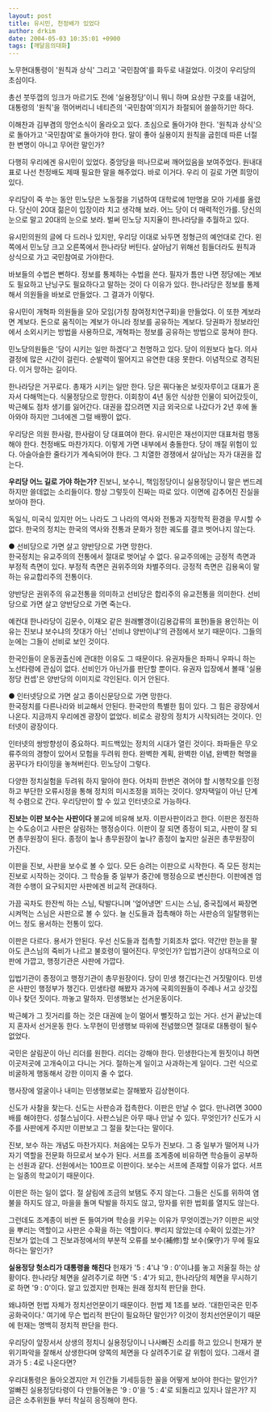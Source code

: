 ```yaml
---
layout: post
title: 유시민, 천정배가 있었다
author: drkim
date: 2004-05-03 10:35:01 +0900
tags: [깨달음의대화]
---
```

노무현대통령이 '원칙과 상식' 그리고 '국민참여'를 화두로 내걸었다. 이것이 우리당의 초심이다. 

총선 붓뚜껍의 잉크가 마르기도 전에 '실용정당'이니 뭐니 하며 요상한 구호를 내걸어, 대통령의 '원칙'을 꺾어버리니 네티즌의 '국민참여'의지가 좌절되어 쓸쓸하기만 하다. 

이해찬과 김부겸의 망언소식이 올라오고 있다. 초심으로 돌아가야 한다. '원칙과 상식'으로 돌아가고 '국민참여'로 돌아가야 한다. 말이 좋아 실용이지 원칙을 굽힌데 따른 너절한 변명이 아니고 무어란 말인가? 

다행히 우리에겐 유시민이 있었다. 중앙당을 떠나므로써 깨어있음을 보여주었다. 원내대표로 나선 천정배도 제때 필요한 말을 해주었다. 바로 이거다. 우리 이 길로 가면 희망이 있다. 

우리당이 죽 쑤는 동안 민노당은 노동절을 기념하여 대학로에 1만명을 모아 기세를 올렸다. 당신이 20대 젊은이 입장이라 치고 생각해 보라. 어느 당이 더 매력적인가를. 당신의 눈으로 말고 20대의 눈으로 보라. 벌써 민노당 지지율이 한나라당을 추월하고 있다. 

유시민의원의 글에 다 드러나 있지만, 우리당 이대로 놔두면 정형근의 예언대로 간다. 왼쪽에서 민노당 크고 오른쪽에서 한나라당 버틴다. 살아남기 위해선 힘들더라도 원칙과 상식으로 가고 국민참여로 가야한다. 

바보들의 수법은 뻔하다. 정보를 통제하는 수법을 쓴다. 필자가 틈만 나면 정당에는 계보도 필요하고 난닝구도 필요하다고 말하는 것이 다 이유가 있다. 한나라당은 정보를 통제해서 의원들을 바보로 만들었다. 그 결과가 이렇다. 

유시민이 개혁파 의원들을 모아 모임(가칭 참여정치연구회)을 만들었다. 이 또한 계보라면 계보다. 돈으로 움직이는 계보가 아니라 정보를 공유하는 계보다. 당권파가 정보라인에서 소외시키는 방법을 사용하므로, 개혁파는 정보를 공유하는 방법으로 뭉쳐야 한다. 

민노당의원들은 '당이 시키는 일만 하겠다'고 천명하고 있다. 당이 의원보다 높다. 의사결정에 많은 시간이 걸린다. 순발력이 떨어지고 유연한 대응 못한다. 이념적으로 경직된다. 이거 망하는 길이다. 

한나라당은 거꾸로다. 총재가 시키는 일만 한다. 당은 꿔다놓은 보릿자루이고 대표가 혼자서 다해먹는다. 식물정당으로 망한다. 이회창이 4년 동안 식상한 인물이 되어갔듯이, 박근혜도 점차 생기를 잃어간다. 대권을 잡으려면 지금 외국으로 나갔다가 2년 후에 돌아와야 하지만 그녀에겐 그럴 배짱이 없다. 

우리당은 의원 한사람, 한사람이 당 대표여야 한다. 유시민은 재선이지만 대표처럼 행동해야 한다. 천정배도 마찬가지다. 이렇게 가면 내부에서 충돌한다. 당이 깨질 위험이 있다. 아슬아슬한 줄타기가 계속되어야 한다. 그 치열한 경쟁에서 살아남는 자가 대권을 잡는다. 

**우리당 어느 길로 가야 하는가?** 
진보니, 보수니, 책임정당이니 실용정당이니 말은 번드레 하지만 쓸데없는 소리들이다. 항상 그렇듯이 진짜는 따로 있다. 이면에 감추어진 진실을 보아야 한다. 

독일식, 미국식 있지만 어느 나라도 그 나라의 역사와 전통과 지정학적 환경을 무시할 수 없다. 한국의 정치는 한국의 역사와 전통과 문화가 정한 궤도를 결코 벗어나지 않는다. 

● 선비당으로 가면 살고 양반당으로 가면 망한다.  
한국정치는 유교주의의 전통에서 절대로 벗어날 수 없다. 유교주의에는 긍정적 측면과 부정적 측면이 있다. 부정적 측면은 권위주의와 차별주의다. 긍정적 측면은 김용옥이 말하는 유교합리주의 전통이다. 

양반당은 권위주의 유교전통을 의미하고 선비당은 합리주의 유교전통을 의미한다. 선비당으로 가면 살고 양반당으로 가면 죽는다. 

예컨대 한나라당이 김문수, 이재오 같은 원래빨갱이(김용갑류의 표현)들을 용인하는 이유는 진보냐 보수냐의 잣대가 아닌 '선비냐 양반이냐'의 관점에서 보기 때문이다. 그들의 눈에는 그들이 선비로 보인 것이다.

한국인들이 운동권출신에 관대한 이유도 그 때문이다. 유권자들은 좌파니 우파니 하는 노선타령에 관심이 없다. 선비인가 아닌가를 판단할 뿐이다. 유권자 입장에서 볼때 '실용정당 컨셉'은 양반당의 이미지로 각인된다. 이거 안된다. 

● 인터넷당으로 가면 살고 종이신문당으로 가면 망한다.   
한국정치를 다른나라와 비교해서 안된다. 한국만의 특별한 힘이 있다. 그 힘은 광장에서 나온다. 지금까지 우리에겐 광장이 없었다. 비로소 광장의 정치가 시작되려는 것이다. 인터넷이 광장이다. 

인터넷의 쌍방향성이 중요하다. 피드백있는 정치의 시대가 열린 것이다. 좌파들은 무오류주의의 경향이 있어서 모험을 두려워 한다. 완벽한 계획, 완벽한 이념, 완벽한 혁명을 꿈꾸다가 타이밍을 놓쳐버린다. 민노당이 그렇다. 

다양한 정치실험을 두려워 하지 말아야 한다. 어차피 한번은 겪어야 할 시행착오를 인정하고 부단한 오류시정을 통해 정치의 미시조정을 꾀하는 것이다. 양자택일이 아닌 단계적 수렴으로 간다. 우리당만이 할 수 있고 인터넷으로 가능하다. 

**진보는 이판 보수는 사판이다** 
불교에 비유해 보자. 이판사판이라고 한다. 이판은 정진하는 수도승이고 사판은 살림하는 행정승이다. 이판이 잘 되면 종정이 되고, 사판이 잘 되면 총무원장이 된다. 종정이 높나 총무원장이 높나? 종정이 높지만 실권은 총무원장이 가진다. 

이판을 진보, 사판을 보수로 볼 수 있다. 모든 승려는 이판으로 시작한다. 즉 모든 정치는 진보로 시작하는 것이다. 그 학승들 중 일부가 중간에 행정승으로 변신한다. 이판에겐 엄격한 수행이 요구되지만 사판에겐 비교적 관대하다.

가끔 곡차도 한잔씩 하는 스님, 탁발다니며 '엎어냉면' 드시는 스님, 중국집에서 짜장면 시켜먹는 스님은 사판으로 볼 수 있다. 늘 신도들과 접촉해야 하는 사판승의 일탈행위는 어느 정도 용서하는 전통이 있다.

이판은 다르다. 용서가 안된다. 우선 신도들과 접촉할 기회조차 없다. 약간만 한눈을 팔아도 큰스님의 죽비가 나르고 불호령이 떨어진다. 무엇인가? 입법기관이 상대적으로 이판에 가깝고, 행정기관은 사판에 가깝다. 

입법기관이 종정이고 행정기관이 총무원장이다. 당이 민생 챙긴다는건 거짓말이다. 민생은 사판인 행정부가 챙긴다. 민생타령 해봤자 과거에 국회의원들이 주례나 서고 상갓집이나 찾던 짓이다. 까놓고 말하자. 민생행보는 선거운동이다.

박근혜가 그 짓거리를 하는 것은 대권에 눈이 멀어서 뻘짓하고 있는 거다. 선거 끝났는데 지 혼자서 선거운동 한다. 노무현이 민생행보 따위에 전념했으면 절대로 대통령이 될수 없었다. 

국민은 살림꾼이 아닌 리더를 원한다. 리더는 강해야 한다. 민생한다는게 뭔짓이냐 하면 이곳저곳에 고개숙이고 다니는 거다. 절하는게 일이고 사과하는게 일이다. 그런 식으로 비굴하게 행동해서 강한 이미지 줄 수 없다. 

행사장에 얼굴이나 내미는 민생행보로는 잘해봤자 김상현이다. 

신도가 사찰을 찾는다. 신도는 사판승과 접촉한다. 이판은 만날 수 없다. 만나려면 3000배를 해야한다. 성철스님이다. 사판스님은 아무 때나 만날 수 있다. 무엇인가? 신도가 시주를 사판에게 주지만 이판보고 그 절을 찾는다는 말이다. 

진보, 보수 하는 개념도 마찬가지다. 처음에는 모두가 진보다. 그 중 일부가 떨어져 나가 자기 역할을 전문화 하므로서 보수가 된다. 서프를 조계종에 비유하면 학승들이 공부하는 선원과 같다. 선원에서는 100프로 이판이다. 보수는 서프에 존재할 이유가 없다. 서프는 일종의 학교이기 때문이다. 

이판은 하는 일이 없다. 절 살림에 조금의 보탬도 주지 않는다. 그들은 신도를 위하여 염불을 하지도 않고, 마을을 돌며 탁발을 하지도 않고, 망자를 위한 법회를 열지도 않는다. 

그런데도 조계종이 비싼 돈 들여가며 학승을 키우는 이유가 무엇이겠는가? 이판은 씨앗을 뿌리는 역할이고 사판은 수확을 하는 역할이다. 뿌리지 않았는데 수확이 있겠는가? 진보가 없는데 그 진보과정에서의 부분적 오류를 보수(補修)할 보수(保守)가 무에 필요하다는 말인가?

**실용정당 헛소리가 대통령을 해친다** 
헌재가 '5 : 4'냐 '9 : 0'이냐를 놓고 저울질 하는 상황이다. 한나라당 체면을 살려주기로 하면 '5 : 4'가 되고, 한나라당의 체면을 무시하기로 하면 '9 : 0'이다. 알고 있겠지만 헌재는 원래 정치적 판단을 한다. 

왜냐하면 헌법 자체가 정치선언문이기 때문이다. 헌법 제 1조를 보라. '대한민국은 민주공화국이다.' 여기에 무슨 법리적 판단이 필요하단 말인가? 이것이 정치선언문이기 때문에 헌재는 명백히 정치적 판단을 한다. 

우리당이 앞장서서 상생의 정치니 실용정당이니 나사빠진 소리를 하고 있으니 헌재가 분위기파악을 잘해서 상생한다며 양쪽의 체면을 다 살려주기로 갈 위험이 있다. 그래서 결과가 5 : 4로 나온다면? 

우리대통령은 돌아오겠지만 저 인간들 기세등등한 꼴을 어떻게 보아야 한다는 말인가? 얼빠진 실용정당타령이 다 만들어놓은 '9 : 0'을 '5 : 4'로 되돌리고 있지나 않은가? 지금은 소추위원들 부터 착실히 응징해야 한다.